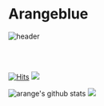 # Arangeblue

![header](https://capsule-render.vercel.app/api?type=soft&color=gradient&height=150&section=header&text=Arangeblue&fontSize=70&animation=twinkling)


<br>
<br>

[![Hits](https://hits.seeyoufarm.com/api/count/incr/badge.svg?url=https%3A%2F%2Fgithub.com%2Farangblue%2Fhit-counter&count_bg=%23957EE1&title_bg=%232679BA&icon=&icon_color=%23E7E7E7&title=hits&edge_flat=false)](https://hits.seeyoufarm.com)
[![](https://road-to-kaggle-grandmaster.vercel.app/api/simple/black1848)](https://www.kaggle.com/black1848)

![arange's github stats](https://github-readme-stats.vercel.app/api?username=arangeblue&show_icons=true&hide_border=true)
[![](https://road-to-kaggle-grandmaster.vercel.app/api/badges/black1848/competition)](https://www.kaggle.com/black1848)

